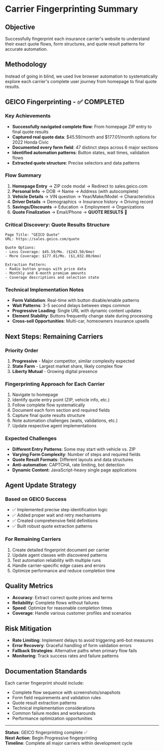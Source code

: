 # Carrier Fingerprinting Summary

## Objective
Successfully fingerprint each insurance carrier's website to understand their exact quote flows, form structures, and quote result patterns for accurate automation.

## Methodology
Instead of going in blind, we used live browser automation to systematically explore each carrier's complete user journey from homepage to final quote results.

## GEICO Fingerprinting - ✅ COMPLETED

### Key Achievements
- **Successfully navigated complete flow**: From homepage ZIP entry to final quote results
- **Captured real quote data**: $45.59/month and $177.01/month options for 2022 Honda Civic
- **Documented every form field**: 47 distinct steps across 6 major sections  
- **Identified automation patterns**: Button states, wait times, validation flows
- **Extracted quote structure**: Precise selectors and data patterns

### Flow Summary
1. **Homepage Entry** → ZIP code modal → Redirect to sales.geico.com
2. **Personal Info** → DOB → Name → Address (with autocomplete)
3. **Vehicle Details** → VIN question → Year/Make/Model → Characteristics
4. **Driver Details** → Demographics → Insurance history → Driving record
5. **Savings/Discounts** → Education → Employment → Organizations
6. **Quote Finalization** → Email/Phone → **QUOTE RESULTS** 🎯

### Critical Discovery: Quote Results Structure
```
Page Title: "GEICO Quote"
URL: https://sales.geico.com/quote

Quote Options:
- Less Coverage: $45.59/Mo. ($243.50/6mo)
- More Coverage: $177.01/Mo. ($1,032.00/6mo)

Extraction Pattern:
- Radio button groups with price data
- Monthly and 6-month premium amounts
- Coverage descriptions and selection state
```

### Technical Implementation Notes
- **Form Validation**: Real-time with button disable/enable patterns
- **Wait Patterns**: 3-5 second delays between steps common
- **Progressive Loading**: Single URL with dynamic content updates
- **Element Stability**: Buttons frequently change state during processing
- **Cross-sell Opportunities**: Multi-car, homeowners insurance upsells

## Next Steps: Remaining Carriers

### Priority Order
1. **Progressive** - Major competitor, similar complexity expected
2. **State Farm** - Largest market share, likely complex flow
3. **Liberty Mutual** - Growing digital presence

### Fingerprinting Approach for Each Carrier
1. Navigate to homepage
2. Identify quote entry point (ZIP, vehicle info, etc.)
3. Follow complete flow systematically
4. Document each form section and required fields
5. Capture final quote results structure
6. Note automation challenges (waits, validations, etc.)
7. Update respective agent implementations

### Expected Challenges
- **Different Entry Patterns**: Some may start with vehicle vs. ZIP
- **Varying Form Complexity**: Number of steps and required fields
- **Quote Result Formats**: Different layouts and data structures
- **Anti-automation**: CAPTCHA, rate limiting, bot detection
- **Dynamic Content**: JavaScript-heavy single page applications

## Agent Update Strategy

### Based on GEICO Success
- ✅ Implemented precise step identification logic
- ✅ Added proper wait and retry mechanisms  
- ✅ Created comprehensive field definitions
- ✅ Built robust quote extraction patterns

### For Remaining Carriers
1. Create detailed fingerprint document per carrier
2. Update agent classes with discovered patterns
3. Test automation reliability with multiple runs
4. Handle carrier-specific edge cases and errors
5. Optimize performance and reduce completion time

## Quality Metrics
- **Accuracy**: Extract correct quote prices and terms
- **Reliability**: Complete flows without failures
- **Speed**: Optimize for reasonable completion times
- **Coverage**: Handle various customer profiles and scenarios

## Risk Mitigation
- **Rate Limiting**: Implement delays to avoid triggering anti-bot measures
- **Error Recovery**: Graceful handling of form validation errors
- **Fallback Strategies**: Alternative paths when primary flow fails
- **Monitoring**: Track success rates and failure patterns

## Documentation Standards
Each carrier fingerprint should include:
- Complete flow sequence with screenshots/snapshots
- Form field requirements and validation rules
- Quote result extraction patterns
- Technical implementation considerations
- Common failure modes and workarounds
- Performance optimization opportunities

---

**Status**: GEICO fingerprinting complete ✅  
**Next Action**: Begin Progressive fingerprinting  
**Timeline**: Complete all major carriers within development cycle 